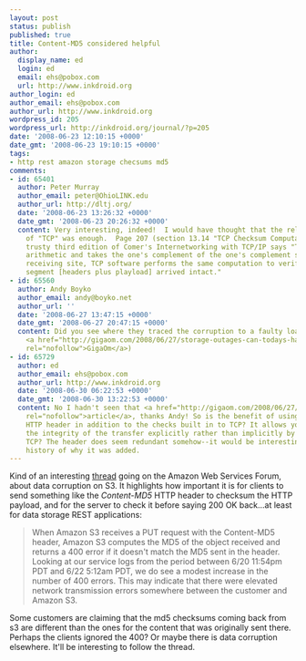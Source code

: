 ```yaml
---
layout: post
status: publish
published: true
title: Content-MD5 considered helpful
author:
  display_name: ed
  login: ed
  email: ehs@pobox.com
  url: http://www.inkdroid.org
author_login: ed
author_email: ehs@pobox.com
author_url: http://www.inkdroid.org
wordpress_id: 205
wordpress_url: http://inkdroid.org/journal/?p=205
date: '2008-06-23 12:10:15 +0000'
date_gmt: '2008-06-23 19:10:15 +0000'
tags:
- http rest amazon storage checsums md5
comments:
- id: 65401
  author: Peter Murray
  author_email: peter@OhioLINK.edu
  author_url: http://dltj.org/
  date: '2008-06-23 13:26:32 +0000'
  date_gmt: '2008-06-23 20:26:32 +0000'
  content: Very interesting, indeed!  I would have thought that the reliable transport
    of "TCP" was enough.  Page 207 (section 13.14 "TCP Checksum Computation") of my
    trusty third edition of Comer's Internetworking with TCP/IP says "TCP uses 16-bit
    arithmetic and takes the one's complement of the one's complement sum.  At the
    receiving site, TCP software performs the same computation to verify that the
    segment [headers plus playload] arrived intact."
- id: 65560
  author: Andy Boyko
  author_email: andy@boyko.net
  author_url: ''
  date: '2008-06-27 13:47:15 +0000'
  date_gmt: '2008-06-27 20:47:15 +0000'
  content: Did you see where they traced the corruption to a faulty load balancer?  (Via
    <a href="http://gigaom.com/2008/06/27/storage-outages-can-todays-hardware-handle-the-cloud/"
    rel="nofollow">GigaOm</a>)
- id: 65729
  author: ed
  author_email: ehs@pobox.com
  author_url: http://www.inkdroid.org
  date: '2008-06-30 06:22:53 +0000'
  date_gmt: '2008-06-30 13:22:53 +0000'
  content: No I hadn't seen that <a href="http://gigaom.com/2008/06/27/storage-outages-can-todays-hardware-handle-the-cloud/"
    rel="nofollow">article</a>, thanks Andy! So is the benefit of using the Content-MD5
    HTTP header in addition to the checks built in to TCP? It allows you to check
    the integrity of the transfer explicitly rather than implicitly by just using
    TCP? The header does seem redundant somehow--it would be interesting to know the
    history of why it was added.
---
```

<p>Kind of an interesting <a href="http://developer.amazonwebservices.com/connect/thread.jspa?threadID=22709">thread</a> going on the Amazon Web Services Forum, about data corruption on S3. It highlights how important it is for clients to send something like the <em>Content-MD5</em> HTTP header to checksum the HTTP payload, and for the server to check it before saying 200 OK back...at least for data storage REST applications:</p>
<blockquote><p>
When Amazon S3 receives a PUT request with the Content-MD5 header, Amazon S3 computes the MD5 of the object received and returns a 400 error if it doesn't match the MD5 sent in the header. Looking at our service logs from the period between 6/20 11:54pm PDT and 6/22 5:12am PDT, we do see a modest increase in the number of 400 errors.  This may indicate that there were elevated network transmission errors somewhere between the customer and Amazon S3.
</p></blockquote>
<p>Some customers are claiming that the md5 checksums coming back from s3 are different than the ones for the content that was originally sent there. Perhaps the clients ignored the 400? Or maybe there is data corruption elsewhere. It'll be interesting to follow the thread. </p>
